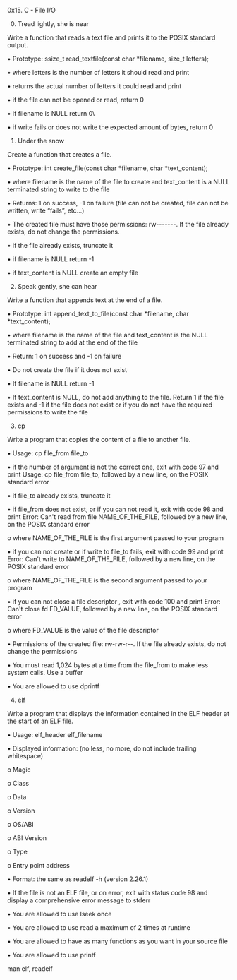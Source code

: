 0x15. C - File I/O

0. Tread lightly, she is near

Write a function that reads a text file and prints it to the POSIX standard output.

•	Prototype: ssize_t read_textfile(const char *filename, size_t letters);

•	where letters is the number of letters it should read and print

•	returns the actual number of letters it could read and print

•	if the file can not be opened or read, return 0

•	if filename is NULL return 0\

•	if write fails or does not write the expected amount of bytes, return 0

1. Under the snow

Create a function that creates a file.

•	Prototype: int create_file(const char *filename, char *text_content);

•	where filename is the name of the file to create and text_content is a NULL terminated string to write to the file

•	Returns: 1 on success, -1 on failure (file can not be created, file can not be written, write “fails”, etc…)

•	The created file must have those permissions: rw-------. If the file already exists, do not change the permissions.

•	if the file already exists, truncate it

•	if filename is NULL return -1

•	if text_content is NULL create an empty file

2. Speak gently, she can hear

Write a function that appends text at the end of a file.

•	Prototype: int append_text_to_file(const char *filename, char *text_content);

•	where filename is the name of the file and text_content is the NULL terminated string to add at the end of the file

•	Return: 1 on success and -1 on failure

•	Do not create the file if it does not exist

•	If filename is NULL return -1

•	If text_content is NULL, do not add anything to the file. Return 1 if the file exists and -1 if the file does not exist or if you do not have the required permissions to write the file

3. cp

Write a program that copies the content of a file to another file.

•	Usage: cp file_from file_to

•	if the number of argument is not the correct one, exit with code 97 and print Usage: cp file_from file_to, followed by a new line, on the POSIX standard error

•	if file_to already exists, truncate it

•	if file_from does not exist, or if you can not read it, exit with code 98 and print Error: Can't read from file NAME_OF_THE_FILE, followed by a new line, on the POSIX standard error

o	where NAME_OF_THE_FILE is the first argument passed to your program

•	if you can not create or if write to file_to fails, exit with code 99 and print Error: Can't write to NAME_OF_THE_FILE, followed by a new line, on the POSIX standard error

o	where NAME_OF_THE_FILE is the second argument passed to your program

•	if you can not close a file descriptor , exit with code 100 and print Error: Can't close fd FD_VALUE, followed by a new line, on the POSIX standard error

o	where FD_VALUE is the value of the file descriptor

•	Permissions of the created file: rw-rw-r--. If the file already exists, do not change the permissions

•	You must read 1,024 bytes at a time from the file_from to make less system calls. Use a buffer

•	You are allowed to use dprintf

4. elf

Write a program that displays the information contained in the ELF header at the start of an ELF file.

•	Usage: elf_header elf_filename

•	Displayed information: (no less, no more, do not include trailing whitespace)

o	Magic

o	Class

o	Data

o	Version

o	OS/ABI

o	ABI Version

o	Type

o	Entry point address

•	Format: the same as readelf -h (version 2.26.1)

•	If the file is not an ELF file, or on error, exit with status code 98 and display a comprehensive error message to stderr

•	You are allowed to use lseek once

•	You are allowed to use read a maximum of 2 times at runtime

•	You are allowed to have as many functions as you want in your source file

•	You are allowed to use printf

man elf, readelf


